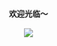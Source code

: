 <div align="center">
  <br/>
  <b>欢迎光临～</b>
  <br/>
  <br/>
  <img src="https://profile-counter.glitch.me/sdwfqin/count.svg" />
  <br/>
</div>
